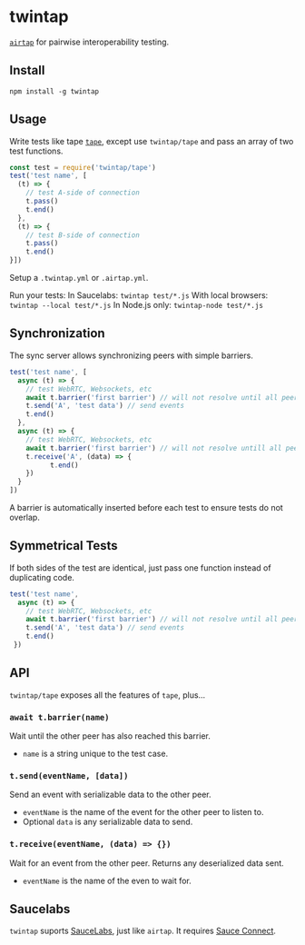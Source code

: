 # twintap

[`airtap`](https://github.com/airtap/airtap) for pairwise interoperability testing.

## Install
```
npm install -g twintap
```

## Usage

Write tests like tape [`tape`](https://github.com/substack/tape), except use `twintap/tape` and pass an array of two test functions.
```javascript
const test = require('twintap/tape')
test('test name', [
  (t) => {
    // test A-side of connection
    t.pass()
    t.end()
  },
  (t) => {
    // test B-side of connection
    t.pass()
    t.end()
}])
```

Setup a `.twintap.yml` or `.airtap.yml`.

Run your tests:
In Saucelabs: `twintap test/*.js`
With local browsers: `twintap --local test/*.js`
In Node.js only: `twintap-node test/*.js`

## Synchronization
The sync server allows synchronizing peers with simple barriers. 

```javascript
test('test name', [
  async (t) => {
    // test WebRTC, Websockets, etc
    await t.barrier('first barrier') // will not resolve until all peers have reached this point
    t.send('A', 'test data') // send events
    t.end()
  },
  async (t) => {
    // test WebRTC, Websockets, etc
    await t.barrier('first barrier') // will not resolve untill all peers have reached this point
    t.receive('A', (data) => {
          t.end()
    })
  }
])
```

A barrier is automatically inserted before each test to ensure tests do not overlap.

## Symmetrical Tests
If both sides of the test are identical, just pass one function instead of duplicating code.
```javascript
test('test name', 
  async (t) => {
    // test WebRTC, Websockets, etc
    await t.barrier('first barrier') // will not resolve until all peers have reached this point
    t.send('A', 'test data') // send events
    t.end()
 })
```

## API
`twintap/tape` exposes all the features of `tape`, plus...

### `await t.barrier(name)`
Wait until the other peer has also reached this barrier.

- `name` is a string unique to the test case.

### `t.send(eventName, [data])`
Send an event with serializable data to the other peer.

- `eventName` is the name of the event for the other peer to listen to.
- Optional `data` is any serializable data to send.

### `t.receive(eventName, (data) => {})`
Wait for an event from the other peer. Returns any deserialized data sent.

- `eventName` is the name of the even to wait for.

## Saucelabs
`twintap` suports [SauceLabs](https://saucelabs.com/), just like `airtap`. It requires [Sauce Connect](https://wiki.saucelabs.com/display/DOCS/Basic+Sauce+Connect+Proxy+Setup).
